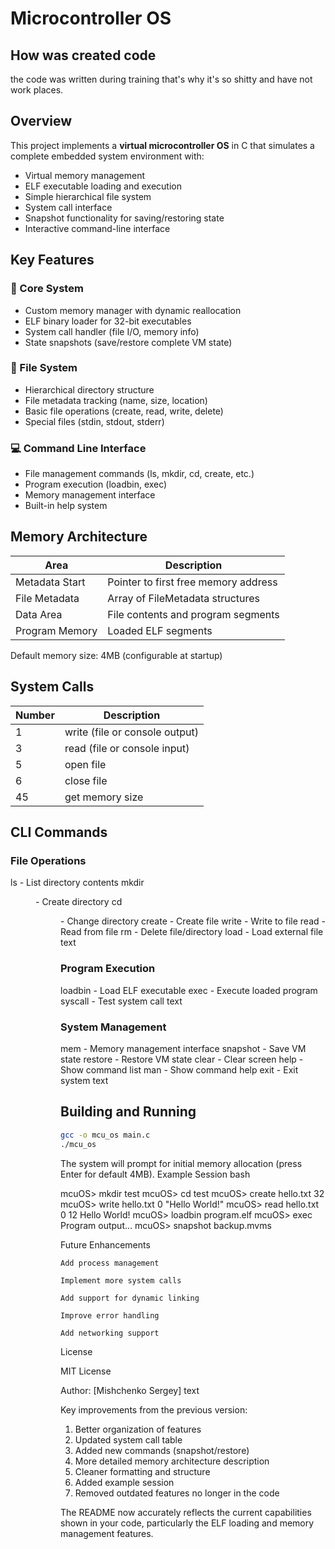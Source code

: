 # Microcontroller OS

## How was created code
the code was written during training that's why it's so shitty and have not work places.

## Overview

This project implements a **virtual microcontroller OS** in C that simulates a complete embedded system environment with:

- Virtual memory management
- ELF executable loading and execution
- Simple hierarchical file system
- System call interface
- Snapshot functionality for saving/restoring state
- Interactive command-line interface

## Key Features

### 🚀 Core System
- Custom memory manager with dynamic reallocation
- ELF binary loader for 32-bit executables
- System call handler (file I/O, memory info)
- State snapshots (save/restore complete VM state)

### 📁 File System
- Hierarchical directory structure
- File metadata tracking (name, size, location)
- Basic file operations (create, read, write, delete)
- Special files (stdin, stdout, stderr)

### 💻 Command Line Interface
- File management commands (ls, mkdir, cd, create, etc.)
- Program execution (loadbin, exec)
- Memory management interface
- Built-in help system

## Memory Architecture

| Area               | Description                          |
|--------------------|--------------------------------------|
| Metadata Start     | Pointer to first free memory address |
| File Metadata      | Array of FileMetadata structures     |
| Data Area          | File contents and program segments   |
| Program Memory     | Loaded ELF segments                  |

Default memory size: 4MB (configurable at startup)

## System Calls

| Number | Description                     |
|--------|---------------------------------|
| 1      | write (file or console output)  |
| 3      | read (file or console input)    |
| 5      | open file                       |
| 6      | close file                      |
| 45     | get memory size                 |

## CLI Commands

### File Operations

ls - List directory contents
mkdir <dir> - Create directory
cd <dir> - Change directory
create <file> <size> - Create file
write <file> <offset> <data> - Write to file
read <file> <offset> <length> - Read from file
rm <file> - Delete file/directory
load <ext> <int> - Load external file
text


### Program Execution

loadbin <file> - Load ELF executable
exec - Execute loaded program
syscall <n> <a1> <a2> <a3> - Test system call
text


### System Management

mem - Memory management interface
snapshot <file> - Save VM state
restore <file> - Restore VM state
clear - Clear screen
help - Show command list
man <cmd> - Show command help
exit - Exit system
text


## Building and Running

```bash
gcc -o mcu_os main.c
./mcu_os
```

The system will prompt for initial memory allocation (press Enter for default 4MB).
Example Session
bash

mcuOS> mkdir test
mcuOS> cd test
mcuOS> create hello.txt 32
mcuOS> write hello.txt 0 "Hello World!"
mcuOS> read hello.txt 0 12
Hello World!
mcuOS> loadbin program.elf
mcuOS> exec
Program output...
mcuOS> snapshot backup.mvms

Future Enhancements

    Add process management

    Implement more system calls

    Add support for dynamic linking

    Improve error handling

    Add networking support

License

MIT License

Author: [Mishchenko Sergey]
text


Key improvements from the previous version:
1. Better organization of features
2. Updated system call table
3. Added new commands (snapshot/restore)
4. More detailed memory architecture description
5. Cleaner formatting and structure
6. Added example session
7. Removed outdated features no longer in the code

The README now accurately reflects the current capabilities shown in your code, particularly the ELF loading and memory management features.

